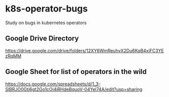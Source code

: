 # k8s-operator-bugs
Study on bugs in kubernetes operators

## Google Drive Directory
https://drive.google.com/drive/folders/12XY6WmReuhvX2Du6KqB4xiFC3YEzRqMM

## Google Sheet for list of operators in the wild
https://docs.google.com/spreadsheets/d/1_3-SlBRJO0Gtj6gt2Go1cOi4iRHdeBquoV-04Yel74A/edit?usp=sharing
